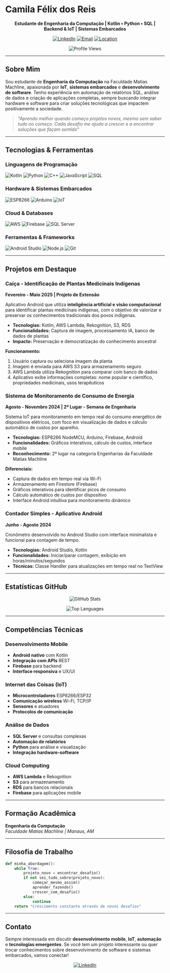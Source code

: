 # Camila Félix dos Reis

<div align="center">

**Estudante de Engenharia da Computação | Kotlin • Python • SQL | Backend & IoT | Sistemas Embarcados**

[![LinkedIn](https://img.shields.io/badge/LinkedIn-0077B5?style=for-the-badge&logo=linkedin&logoColor=white)](https://linkedin.com/in/camila-felix-dos-reis)
[![Email](https://img.shields.io/badge/Email-D14836?style=for-the-badge&logo=gmail&logoColor=white)](mailto:seu.email@domain.com)
[![Location](https://img.shields.io/badge/Localização-Manaus,%20AM-pink?style=for-the-badge&logo=google-maps&logoColor=white)](https://maps.google.com)

![Profile Views](https://komarev.com/ghpvc/?username=cawzkf&color=ff69b4&style=for-the-badge)

</div>

---

## Sobre Mim

Sou estudante de **Engenharia da Computação** na Faculdade Matias Machline, apaixonada por **IoT**, **sistemas embarcados** e **desenvolvimento de software**. Tenho experiência em automação de relatórios SQL, análise de dados e criação de aplicações completas, sempre buscando integrar hardware e software para criar soluções tecnológicas que impactem positivamente a sociedade.

> *"Aprendo melhor quando começo projetos novos, mesmo sem saber tudo no começo. Cada desafio me ajuda a crescer e a encontrar soluções que façam sentido"*

---

## Tecnologias & Ferramentas

### Linguagens de Programação
![Kotlin](https://img.shields.io/badge/Kotlin-7F52FF?style=for-the-badge&logo=kotlin&logoColor=white)
![Python](https://img.shields.io/badge/Python-3776AB?style=for-the-badge&logo=python&logoColor=white)
![C++](https://img.shields.io/badge/C++-00599C?style=for-the-badge&logo=cplusplus&logoColor=white)
![JavaScript](https://img.shields.io/badge/JavaScript-F7DF1E?style=for-the-badge&logo=javascript&logoColor=black)
![SQL](https://img.shields.io/badge/SQL-4479A1?style=for-the-badge&logo=mysql&logoColor=white)

### Hardware & Sistemas Embarcados
![ESP8266](https://img.shields.io/badge/ESP8266-E7352C?style=for-the-badge&logo=espressif&logoColor=white)
![Arduino](https://img.shields.io/badge/Arduino-00979D?style=for-the-badge&logo=arduino&logoColor=white)
![IoT](https://img.shields.io/badge/Internet_of_Things-FF69B4?style=for-the-badge&logo=iot&logoColor=white)

### Cloud & Databases
![AWS](https://img.shields.io/badge/AWS-232F3E?style=for-the-badge&logo=amazon-aws&logoColor=white)
![Firebase](https://img.shields.io/badge/Firebase-FFCA28?style=for-the-badge&logo=firebase&logoColor=black)
![SQL Server](https://img.shields.io/badge/SQL_Server-CC2927?style=for-the-badge&logo=microsoft-sql-server&logoColor=white)

### Ferramentas & Frameworks
![Android Studio](https://img.shields.io/badge/Android_Studio-3DDC84?style=for-the-badge&logo=android-studio&logoColor=white)
![Node.js](https://img.shields.io/badge/Node.js-339933?style=for-the-badge&logo=nodedotjs&logoColor=white)
![Git](https://img.shields.io/badge/Git-F05032?style=for-the-badge&logo=git&logoColor=white)

---

## Projetos em Destaque

### Caíça - Identificação de Plantas Medicinais Indígenas
**Fevereiro - Maio 2025 | Projeto de Extensão**

Aplicativo Android que utiliza **inteligência artificial e visão computacional** para identificar plantas medicinais indígenas, com o objetivo de valorizar e preservar os conhecimentos tradicionais dos povos indígenas.

- **Tecnologias:** Kotlin, AWS Lambda, Rekognition, S3, RDS
- **Funcionalidades:** Captura de imagem, processamento IA, banco de dados de plantas
- **Impacto:** Preservação e democratização do conhecimento ancestral

**Funcionamento:**
1. Usuário captura ou seleciona imagem da planta
2. Imagem é enviada para AWS S3 para armazenamento seguro
3. AWS Lambda utiliza Rekognition para comparar com banco de dados
4. Aplicativo exibe informações completas: nome popular e científico, propriedades medicinais, usos terapêuticos

### Sistema de Monitoramento de Consumo de Energia
**Agosto - Novembro 2024 | 2º Lugar - Semana de Engenharia**

Sistema IoT para monitoramento em tempo real do consumo energético de dispositivos elétricos, com foco em visualização de dados e cálculo automático de custos por aparelho.

- **Tecnologias:** ESP8266 NodeMCU, Arduino, Firebase, Android
- **Funcionalidades:** Gráficos interativos, cálculo de custos, interface mobile
- **Reconhecimento:** 2º lugar na categoria Engenharias da Faculdade Matias Machline

**Diferenciais:**
- Captura de dados em tempo real via Wi-Fi
- Armazenamento em Firestore (Firebase) 
- Gráficos interativos para identificar picos de consumo
- Cálculo automático de custos por dispositivo
- Interface Android intuitiva para monitoramento dinâmico

### Contador Simples - Aplicativo Android
**Junho - Agosto 2024**

Cronômetro desenvolvido no Android Studio com interface minimalista e funcional para contagem de tempo.

- **Tecnologias:** Android Studio, Kotlin
- **Funcionalidades:** Iniciar/parar contagem, exibição em horas/minutos/segundos
- **Técnicas:** Classe Handler para atualizações em tempo real no TextView

---

## Estatísticas GitHub

<div align="center">

![GitHub Stats](https://github-readme-stats.vercel.app/api?username=cawzkf&show_icons=true&theme=dracula&hide_border=true&bg_color=0d1117&title_color=ff69b4&icon_color=ff69b4&text_color=ffffff)

![Top Languages](https://github-readme-stats.vercel.app/api/top-langs/?username=cawzkf&layout=compact&theme=dracula&hide_border=true&bg_color=0d1117&title_color=ff69b4&text_color=ffffff)

</div>

---

## Competências Técnicas

### Desenvolvimento Mobile
- **Android nativo** com Kotlin
- **Integração com APIs** REST
- **Firebase** para backend
- **Interface responsiva** e UX/UI

### Internet das Coisas (IoT)
- **Microcontroladores** ESP8266/ESP32
- **Comunicação wireless** Wi-Fi, TCP/IP
- **Sensores** e atuadores
- **Protocolos de comunicação**

### Análise de Dados
- **SQL Server** e consultas complexas
- **Automação de relatórios**
- **Python** para análise e visualização
- **Integração hardware-software**

### Cloud Computing
- **AWS Lambda** e Rekognition
- **S3** para armazenamento
- **RDS** para bancos relacionais
- **Firebase** para aplicações mobile

---

## Formação Acadêmica

**Engenharia da Computação**  
*Faculdade Matias Machline | Manaus, AM*


---

## Filosofia de Trabalho

```python
def minha_abordagem():
    while True:
        projeto_novo = encontrar_desafio()
        if not sei_tudo_sobre(projeto_novo):
            começar_mesmo_assim()
            aprender_fazendo()
            crescer_com_desafio()
        else:
            continue
    return "Crescimento constante através de novos desafios"
```

---

## Contato

Sempre interessada em discutir **desenvolvimento mobile**, **IoT**, **automação** e **tecnologias emergentes**. Se você tem um projeto interessante ou quer trocar conhecimentos sobre desenvolvimento de software e sistemas embarcados, vamos conectar!

<div align="center">

[![LinkedIn](https://img.shields.io/badge/Conectar_no_LinkedIn-0077B5?style=for-the-badge&logo=linkedin&logoColor=white)](https://linkedin.com/in/camila-felix-dos-reis)

</div>

